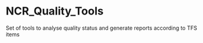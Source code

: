 NCR_Quality_Tools
=================

Set of tools to analyse quality status and generate reports according to TFS items
